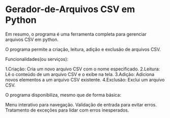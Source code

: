 # Gerador-de-Arquivos CSV em Python
Em resumo, o programa é uma ferramenta completa para gerenciar arquivos CSV em python.

O programa permite a criação, leitura, adição e exclusão de arquivos CSV.

Funcionalidades(ou serviços):

1.Criação: Cria um novo arquivo CSV com o nome especificado.
2.Leitura: Lê o conteúdo de um arquivo CSV e o exibe na tela.
3.Adição: Adiciona novos elementos a um arquivo CSV existente.
4.Exclusão: Exclui um arquivo CSV.

O programa disponibiliza, mesmo que de forma básica:

Menu interativo para navegação.
Validação de entrada para evitar erros.
Tratamento de exceções para lidar com erros inesperados.
